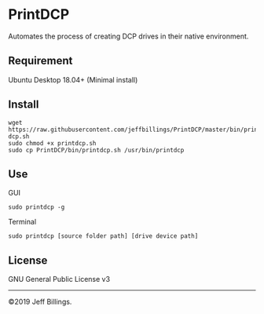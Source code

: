 # PrintDCP
Automates the process of creating DCP drives in their native environment.

## Requirement
Ubuntu Desktop 18.04+ (Minimal install)

## Install
```
wget https://raw.githubusercontent.com/jeffbillings/PrintDCP/master/bin/print-dcp.sh
sudo chmod +x printdcp.sh
sudo cp PrintDCP/bin/printdcp.sh /usr/bin/printdcp
```

## Use
GUI
```
sudo printdcp -g
```

Terminal
```
sudo printdcp [source folder path] [drive device path]
```

## License
GNU General Public License v3

---

©2019 Jeff Billings.
